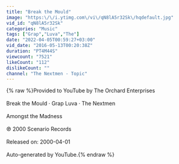 ```yaml
---
title: "Break the Mould"
image: "https:\/\/i.ytimg.com\/vi\/qN8lA5r32Sk\/hqdefault.jpg"
vid_id: "qN8lA5r32Sk"
categories: "Music"
tags: ["Grap","Luva","The"]
date: "2022-04-05T00:59:27+03:00"
vid_date: "2016-05-13T00:20:38Z"
duration: "PT4M44S"
viewcount: "7521"
likeCount: "112"
dislikeCount: ""
channel: "The Nextmen - Topic"
---
```

{% raw %}Provided to YouTube by The Orchard Enterprises<br /><br />Break the Mould · Grap Luva · The Nextmen<br /><br />Amongst the Madness<br /><br />℗ 2000 Scenario Records<br /><br />Released on: 2000-04-01<br /><br />Auto-generated by YouTube.{% endraw %}
